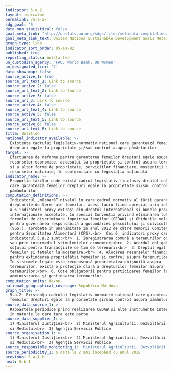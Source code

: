 ```yaml
---
indicator: 5.a.2
layout: indicator
permalink: /5-a-2/
sdg_goal: '5'
data_non_statistical: false
goal_meta_link: 'http://unstats.un.org/sdgs/files/metadata-compilation/Metadata-Goal-5.pdf'
goal_meta_link_text: United Nations Sustainable Development Goals Metadata (pdf 634kB)
graph_type: line
indicator_sort_order: 05-aa-02
published: true
reporting_status: notstarted
un_custodian_agency: 'FAO, World Bank, UN Women'
un_designated_tier: '2'
data_show_map: false
source_active_1: true
source_url_text_1: Link to source
source_active_2: false
source_url_text_2: Link to Source
source_active_3: false
source_url_3: Link to source
source_active_4: false
source_url_text_4: Link to source
source_active_5: false
source_url_text_5: Link to source
source_active_6: false
source_url_text_6: Link to source
title: Untitled
national_indicator_available: >-
  Existența cadrului legislativ-normativ național care garantează femeilor
  drepturi egale la proprietate și/sau control asupra pământurilor
target: >-
  Efectuarea de reforme pentru garantarea femeilor drepturi egale asupra
  resurselor economice, accesului la proprietate și control asupra terenurilor
  și a altor forme de proprietate, serviciilor financiare, moștenirii și
  resurselor naturale, în conformitate cu legislația națională
indicator_name: >-
  Proporția țărilor unde există cadrul legislativ (inclusiv dreptul cutumiar)
  care garantează femeilor drepturi egale la proprietate și/sau control asupra
  pământurilor
computation_definitions: >-
  Indicatorul „măsoară” nivelul în care cadrul normativ al țării garantează
  drepturile de teren ale femeilor, acest lucru fiind apreciat prin intermediul
  a 6 indicatori proxy extrași din dreptul internațional și bunele practici
  internaționale acceptate, în special Convenția privind eliminarea tuturor
  formelor de discriminare împotriva femeilor (CEDAW) și Ghidurile voluntare
  pentru guvernarea responsabilă a gospodăriei pescuitului și silviculturii
  (VGGT), aprobate în unanimitate în anul 2012 de către membrii Comitetului
  pentru Securitatea Alimentară (CFS).<br>  Cei 6  indicatori proxy care măsoară
  indicatorul 5.a.2 sunt:<br>  1. Înregistrarea comună a terenurilor obligatorie
  sau prin intermediul stimulentelor economice;<br>  2. Acordul obligatoriu al
  soțului pentru tranzacțiile ce țin de terenuri;<br>  3. Dreptul egal al
  femeilor și fetelor la moștenire;<br>  4. Alocarea resurselor financiare
  pentru extinderea proprietății femeilor și control asupra terenurilor;<br>  5.
  În sistemele legale este recunoscută proprietatea obișnuită asupra
  terenurilor, există o protecție clară a drepturilor femeilor asupra
  terenurilor;<br>  6. Cote obligatorii pentru participarea femeilor la
  administrarea și gestionarea terenurilor.
computation_units: da/nu
national_geographical_coverage: Republica Moldova
graph_title: >-
  5.a.2  Existența cadrului legislativ-normativ național care garantează
  femeilor drepturi egale la proprietate și/sau control asupra pământurilor
source_data_source_1: >-
  Rapoartele periodice prind realizarea CEDAW și alte instrumente internaționale
  în materie la care țara este parte
source_data_supplier_1: >-
  1) Ministerul Justiției<br>  2) Ministerul Agriculturii, Dezvoltării Regionale
  și Mediului<br>  3) Agenția Servicii Publice
source_organisation_1: >-
  1) Ministerul Justiției<br>  2) Ministerul Agriculturii, Dezvoltării Regionale
  și Mediului<br>  3) Agenția Servicii Publice
source_responsible_monitoring_1: 'Ministerul Agriculturii, Dezvoltării Regionale și Mediului'
source_periodicity_1: o dată la 2 ani începând cu anul 2018
previous: 5-a-1-b
next: 5-b-1
---
```

